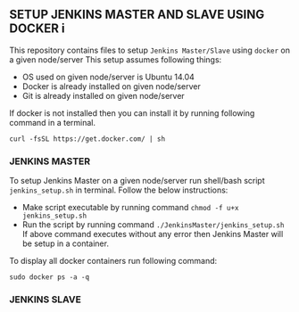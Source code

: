 ## SETUP JENKINS MASTER AND SLAVE USING DOCKER i
This repository contains files to setup `Jenkins Master/Slave` using `docker` on a given node/server
This setup assumes following things:
- OS used on given node/server is Ubuntu 14.04
- Docker is already installed on given node/server
- Git is already installed on given node/server

If docker is not installed then you can install it by running following command in a terminal. 
```
curl -fsSL https://get.docker.com/ | sh
```
### JENKINS MASTER 
To setup Jenkins Master on a given node/server run shell/bash script `jenkins_setup.sh` in terminal. Follow the below instructions: 
- Make script executable by running command `chmod -f u+x jenkins_setup.sh`
- Run the script by running command `./JenkinsMaster/jenkins_setup.sh`
If above command executes without any error then Jenkins Master will be setup in a container.

To display all docker containers run following command: 
```
sudo docker ps -a -q
``` 
### JENKINS SLAVE

